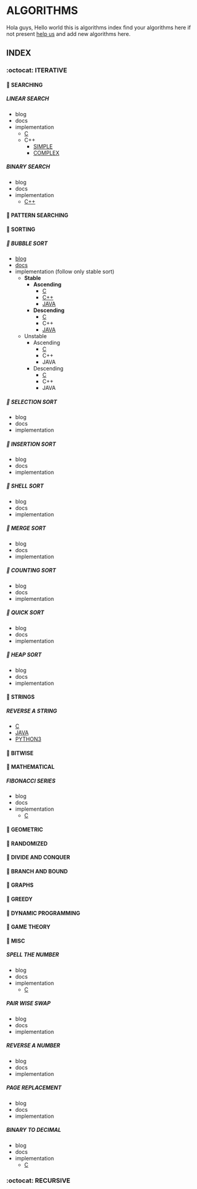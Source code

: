 # ALGORITHMS

Hola guys, Hello world this is algorithms index find your algorithms here if not present [help us](.github/CONTRIBUTING.md) and add new algorithms here.

## INDEX

### :octocat: ITERATIVE

#### :rocket: SEARCHING

##### LINEAR SEARCH

* blog
* docs
* implementation  
  * [C](C/Searching/linearSearch.c)
  * C++
    * [SIMPLE](C++/Searching/linear.cpp)
    * [COMPLEX](C++/Searching/linearSearch.cpp)

##### BINARY SEARCH

* blog
* docs
* implementation
  * [C++](C++/Searching/binary_search.cpp)

#### :rocket: PATTERN SEARCHING

#### :rocket: SORTING

##### :rocket: BUBBLE SORT

* [blog](https://chained-to-the-algorithms.quora.com/BUBBLE-SORT)
* [docs](docs/algo-docs/bubble-sort.md)
* implementation (follow only stable sort)
  * **Stable**
    * **Ascending**
      * [C](C/Sorting/BUBBLE-SORT/bubblesort.c)
      * [C++](C++/Sorting/BUBBLE-SORT/bubblesort.cpp)
      * [JAVA](Java/Sorting/BUBBLE-SORT/BubbleSort.java)
    * **Descending**
      * [C](C/Sorting/BUBBLE-SORT/bubble.c)
      * C++
      * [JAVA](Java/Sorting/BUBBLE-SORT/BubbleSort.java)
  * Unstable
    * Ascending
      * [C](C/Sorting/BUBBLE-SORT/ascendunbubble.c)
      * C++
      * JAVA
    * Descending
      * [C](C/Sorting/BUBBLE-SORT/descendunbubble.c)
      * C++
      * JAVA

##### :rocket: SELECTION SORT

* blog
* docs
* implementation

##### :rocket: INSERTION SORT

* blog
* docs
* implementation

##### :rocket: SHELL SORT

* blog
* docs
* implementation

##### :rocket: MERGE SORT

* blog
* docs
* implementation

##### :rocket: COUNTING SORT

* blog
* docs
* implementation

##### :rocket: QUICK SORT

* blog
* docs
* implementation

##### :rocket: HEAP SORT

* blog
* docs
* implementation

#### :rocket: STRINGS

##### REVERSE A STRING

* [C](C/Strings/reverse-a-string.c)
* [JAVA](Java/Strings/reverseString.java)
* [PYTHON3](Python3/Strings/reverseString.py)

#### :rocket: BITWISE

#### :rocket: MATHEMATICAL

##### FIBONACCI SERIES

* blog
* docs
* implementation
  * [C](C/Misc/fibonacci.c)

#### :rocket: GEOMETRIC

#### :rocket: RANDOMIZED

#### :rocket: DIVIDE AND CONQUER

#### :rocket: BRANCH AND BOUND

#### :rocket: GRAPHS

#### :rocket: GREEDY

#### :rocket: DYNAMIC PROGRAMMING

#### :rocket: GAME THEORY

#### :rocket: MISC

##### SPELL THE NUMBER

* blog
* docs
* implementation
  * [C](C/Misc/spell_the_number.c)

##### PAIR WISE SWAP

* blog
* docs
* implementation

##### REVERSE A NUMBER

* blog
* docs
* implementation

##### PAGE REPLACEMENT

* blog
* docs
* implementation

##### BINARY TO DECIMAL

* blog
* docs
* implementation
  * [C](C/Conversions/binaryToDecimal.c)

### :octocat: RECURSIVE